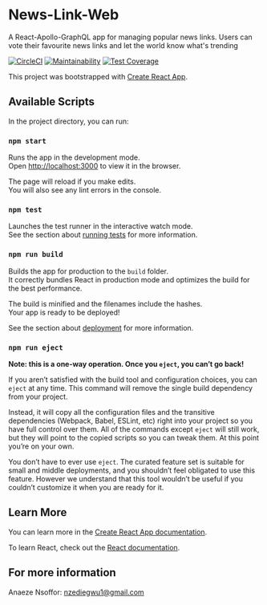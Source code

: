# News-Link-Web
A React-Apollo-GraphQL app for managing popular news links. Users can vote their favourite news links and let the world know what's trending

[![CircleCI](https://circleci.com/gh/nzediegwu1/news-link-web.svg?style=svg)](https://circleci.com/gh/nzediegwu1/news-link-web)  [![Maintainability](https://api.codeclimate.com/v1/badges/13e9ebc7d7890c47104c/maintainability)](https://codeclimate.com/github/nzediegwu1/news-link-web/maintainability)  [![Test Coverage](https://api.codeclimate.com/v1/badges/13e9ebc7d7890c47104c/test_coverage)](https://codeclimate.com/github/nzediegwu1/news-link-web/test_coverage)

This project was bootstrapped with [Create React App](https://github.com/facebook/create-react-app).

## Available Scripts

In the project directory, you can run:

### `npm start`

Runs the app in the development mode.<br>
Open [http://localhost:3000](http://localhost:3000) to view it in the browser.

The page will reload if you make edits.<br>
You will also see any lint errors in the console.

### `npm test`

Launches the test runner in the interactive watch mode.<br>
See the section about [running tests](https://facebook.github.io/create-react-app/docs/running-tests) for more information.

### `npm run build`

Builds the app for production to the `build` folder.<br>
It correctly bundles React in production mode and optimizes the build for the best performance.

The build is minified and the filenames include the hashes.<br>
Your app is ready to be deployed!

See the section about [deployment](https://facebook.github.io/create-react-app/docs/deployment) for more information.

### `npm run eject`

**Note: this is a one-way operation. Once you `eject`, you can’t go back!**

If you aren’t satisfied with the build tool and configuration choices, you can `eject` at any time. This command will remove the single build dependency from your project.

Instead, it will copy all the configuration files and the transitive dependencies (Webpack, Babel, ESLint, etc) right into your project so you have full control over them. All of the commands except `eject` will still work, but they will point to the copied scripts so you can tweak them. At this point you’re on your own.

You don’t have to ever use `eject`. The curated feature set is suitable for small and middle deployments, and you shouldn’t feel obligated to use this feature. However we understand that this tool wouldn’t be useful if you couldn’t customize it when you are ready for it.

## Learn More

You can learn more in the [Create React App documentation](https://facebook.github.io/create-react-app/docs/getting-started).

To learn React, check out the [React documentation](https://reactjs.org/).

## For more information

Anaeze Nsoffor: nzediegwu1@gmail.com